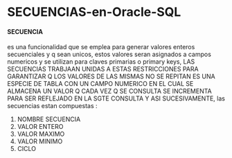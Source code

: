 # SECUENCIAS-en-Oracle-SQL

#### SECUENCIA
es una funcionalidad que se emplea para generar valores enteros secuenciales y q  sean unicos, estos valores seran 
asignados a campos numericos y se utilizan para claves primarias o primary keys,
LAS SECUENCIAS TRABJAAN UNIDAS A ESTAS RESTRICCIONES PARA GARANTIZAR Q LOS VALORES DE LAS MISMAS NO SE REPITAN
ES UNA ESPECIE DE TABLA CON UN CAMPO NUMERICO EN EL CUAL SE ALMACENA UN VALOR Q CADA VEZ Q SE CONSULTA SE INCREMENTA PARA SER REFLEJADO EN LA SGTE CONSULTA
Y ASI SUCESIVAMENTE, las secuencias estan compuestas : 

1. NOMBRE SECUENCIA
2. VALOR ENTERO
3. VALOR MAXIMO
4. VALOR MINIMO
5. CICLO
